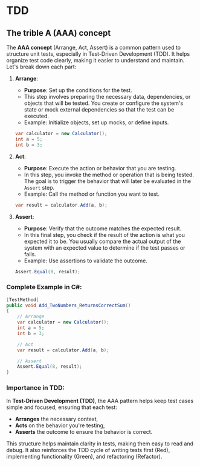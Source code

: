 # TDD

## The trible A (AAA) concept


The **AAA concept** (Arrange, Act, Assert) is a common pattern used to structure unit tests, especially in Test-Driven Development (TDD). It helps organize test code clearly, making it easier to understand and maintain. Let's break down each part:

1. **Arrange**:
   - **Purpose**: Set up the conditions for the test.
   - This step involves preparing the necessary data, dependencies, or objects that will be tested. You create or configure the system's state or mock external dependencies so that the test can be executed.
   - Example: Initialize objects, set up mocks, or define inputs.

   ```csharp
   var calculator = new Calculator();
   int a = 5;
   int b = 3;
   ```

2. **Act**:
   - **Purpose**: Execute the action or behavior that you are testing.
   - In this step, you invoke the method or operation that is being tested. The goal is to trigger the behavior that will later be evaluated in the `Assert` step.
   - Example: Call the method or function you want to test.

   ```csharp
   var result = calculator.Add(a, b);
   ```

3. **Assert**:
   - **Purpose**: Verify that the outcome matches the expected result.
   - In this final step, you check if the result of the action is what you expected it to be. You usually compare the actual output of the system with an expected value to determine if the test passes or fails.
   - Example: Use assertions to validate the outcome.

   ```csharp
   Assert.Equal(8, result);
   ```

### Complete Example in C#:

```csharp
[TestMethod]
public void Add_TwoNumbers_ReturnsCorrectSum()
{
    // Arrange
    var calculator = new Calculator();
    int a = 5;
    int b = 3;

    // Act
    var result = calculator.Add(a, b);

    // Assert
    Assert.Equal(8, result);
}
```

### Importance in TDD:
In **Test-Driven Development (TDD)**, the AAA pattern helps keep test cases simple and focused, ensuring that each test:
- **Arranges** the necessary context,
- **Acts** on the behavior you're testing,
- **Asserts** the outcome to ensure the behavior is correct.

This structure helps maintain clarity in tests, making them easy to read and debug. It also reinforces the TDD cycle of writing tests first (Red), implementing functionality (Green), and refactoring (Refactor).